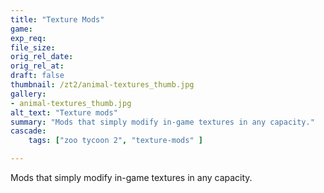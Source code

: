 ```yaml
---
title: "Texture Mods"
game:
exp_req: 
file_size: 
orig_rel_date:
orig_rel_at:
draft: false
thumbnail: /zt2/animal-textures_thumb.jpg
gallery:
- animal-textures_thumb.jpg
alt_text: "Texture mods"
summary: "Mods that simply modify in-game textures in any capacity."
cascade:
    tags: ["zoo tycoon 2", "texture-mods" ]

---
```


Mods that simply modify in-game textures in any capacity.
